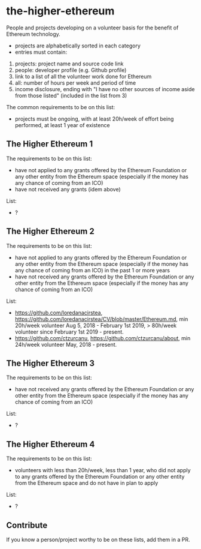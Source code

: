 # the-higher-ethereum
People and projects developing on a volunteer basis for the benefit of Ethereum technology.

- projects are alphabetically sorted in each category
- entries must contain:
1. projects: project name and source code link
2. people: developer profile (e.g. Github profile)
3. link to a list of all the volunteer work done for Ethereum
4. all: number of hours per week and period of time
5. income disclosure, ending with "I have no other sources of income aside from those listed" (included in the list from 3)


The common requirements to be on this list:
- projects must be ongoing, with at least 20h/week of effort being performed, at least 1 year of existence

## The Higher Ethereum 1

The requirements to be on this list:
- have not applied to any grants offered by the Ethereum Foundation or any other entity from the Ethereum space (especially if the money has any chance of coming from an ICO)
- have not received any grants (idem above)

List:

- ?

## The Higher Ethereum 2

The requirements to be on this list:
- have not applied to any grants offered by the Ethereum Foundation or any other entity from the Ethereum space (especially if the money has any chance of coming from an ICO) in the past 1 or more years
- have not received any grants offered by the Ethereum Foundation or any other entity from the Ethereum space (especially if the money has any chance of coming from an ICO)

List:

- https://github.com/loredanacirstea, https://github.com/loredanacirstea/CV/blob/master/Ethereum.md, min 20h/week volunteer Aug 5, 2018 - February 1st 2019, > 80h/week volunteer since February 1st 2019 - present.
- https://github.com/ctzurcanu, https://github.com/ctzurcanu/about, min 24h/week volunteer May, 2018 - present.


## The Higher Ethereum 3

The requirements to be on this list:
- have not received any grants offered by the Ethereum Foundation or any other entity from the Ethereum space (especially if the money has any chance of coming from an ICO)

List:

- ?


## The Higher Ethereum 4

The requirements to be on this list:
- volunteers with less than 20h/week, less than 1 year, who did not apply to any grants offered by the Ethereum Foundation or any other entity from the Ethereum space and do not have in plan to apply

List:

- ?



## Contribute

If you know a person/project worthy to be on these lists, add them in a PR.
